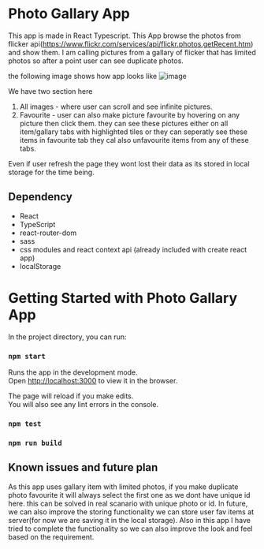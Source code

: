 # Photo Gallary App

This app is made in React Typescript. This App browse the photos from flicker api(https://www.flickr.com/services/api/flickr.photos.getRecent.htm) and show them. I am calling pictures from a gallary of flicker that has limited photos so after a point user can see duplicate photos.

the following image shows how app looks like 
![image](https://user-images.githubusercontent.com/99965138/202923953-c67f9815-779c-41d7-af45-1e8b094d355b.png)

We have two section here
1. All images - where user can scroll and see infinite pictures.
2. Favourite - user can also make picture favourite by hovering on any picture then click them. they can see these pictures either on all item/gallary tabs with highlighted tiles or they can seperatly see these items in favourite tab they cal also unfavourite items from any of these tabs.

Even if user refresh the page they wont lost their data as its stored in local storage for the time being.

## Dependency
- React
- TypeScript
- react-router-dom
- sass
- css modules and react context api (already included with create react app)
- localStorage


# Getting Started with Photo Gallary App

In the project directory, you can run:

### `npm start`

Runs the app in the development mode.\
Open [http://localhost:3000](http://localhost:3000) to view it in the browser.

The page will reload if you make edits.\
You will also see any lint errors in the console.

### `npm test`

### `npm run build`

## Known issues and future plan
As this app uses gallary item with limited photos, if you make duplicate photo favourite it will always select the first one as we dont have unique id here. this can be solved in real scanario with unique photo or id. 
In future, we can also improve the storing functionality we can store user fav items at server(for now we are saving it in the local storage).
Also in this app I have tried to complete the functionality so we can also improve the look and feel based on the requirement.
